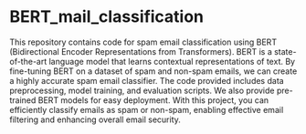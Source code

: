 # BERT_mail_classification
This repository contains code for spam email classification using BERT (Bidirectional Encoder Representations from Transformers).
BERT is a state-of-the-art language model that learns contextual representations of text. By fine-tuning BERT on a dataset of spam
and non-spam emails, we can create a highly accurate spam email classifier. The code provided includes data preprocessing, model training,
and evaluation scripts. We also provide pre-trained BERT models for easy deployment. With this project, you can efficiently classify emails
as spam or non-spam, enabling effective email filtering and enhancing overall email security.

